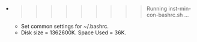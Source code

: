 * >>>>>>>>> Running inst-min-con-bashrc.sh ...
  * Set common settings for ~/.bashrc.
  * Disk size = 1362600K. Space Used = 36K.

